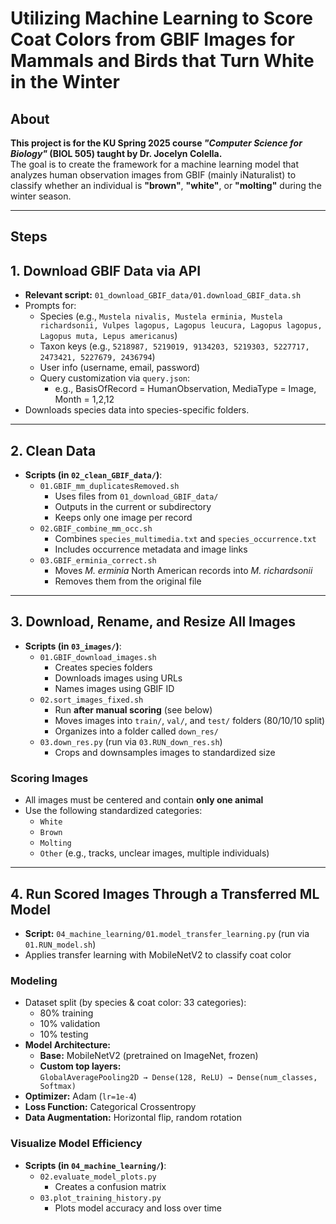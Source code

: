 # Utilizing Machine Learning to Score Coat Colors from GBIF Images for Mammals and Birds that Turn White in the Winter

## About
**This project is for the KU Spring 2025 course _"Computer Science for Biology"_ (BIOL 505) taught by Dr. Jocelyn Colella.**  
The goal is to create the framework for a machine learning model that analyzes human observation images from GBIF (mainly iNaturalist) to classify whether an individual is **"brown"**, **"white"**, or **"molting"** during the winter season.

---

## Steps

## 1. **Download GBIF Data via API**
- **Relevant script:** `01_download_GBIF_data/01.download_GBIF_data.sh`
- Prompts for:
  - Species (e.g., `Mustela nivalis, Mustela erminia, Mustela richardsonii, Vulpes lagopus, Lagopus leucura, Lagopus lagopus, Lagopus muta, Lepus americanus`)
  - Taxon keys (e.g., `5218987, 5219019, 9134203, 5219303, 5227717, 2473421, 5227679, 2436794`)
  - User info (username, email, password)
  - Query customization via `query.json`:
    - e.g., BasisOfRecord = HumanObservation, MediaType = Image, Month = 1,2,12
- Downloads species data into species-specific folders.

---

## 2. **Clean Data**
- **Scripts (in `02_clean_GBIF_data/`)**:
  - `01.GBIF_mm_duplicatesRemoved.sh`
    - Uses files from `01_download_GBIF_data/`
    - Outputs in the current or subdirectory
    - Keeps only one image per record
  - `02.GBIF_combine_mm_occ.sh`
    - Combines `species_multimedia.txt` and `species_occurrence.txt`
    - Includes occurrence metadata and image links
  - `03.GBIF_erminia_correct.sh`
    - Moves *M. erminia* North American records into *M. richardsonii*
    - Removes them from the original file

---

## 3. **Download, Rename, and Resize All Images**
- **Scripts (in `03_images/`)**:
  - `01.GBIF_download_images.sh`
    - Creates species folders
    - Downloads images using URLs
    - Names images using GBIF ID
  - `02.sort_images_fixed.sh`
    - Run **after manual scoring** (see below)
    - Moves images into `train/`, `val/`, and `test/` folders (80/10/10 split)
    - Organizes into a folder called `down_res/`
  - `03.down_res.py` (run via `03.RUN_down_res.sh`)
    - Crops and downsamples images to standardized size

### **Scoring Images**
- All images must be centered and contain **only one animal**
- Use the following standardized categories:
  - `White`
  - `Brown`
  - `Molting`
  - `Other` (e.g., tracks, unclear images, multiple individuals)

---

## 4. **Run Scored Images Through a Transferred ML Model**
- **Script:** `04_machine_learning/01.model_transfer_learning.py` (run via `01.RUN_model.sh`)
- Applies transfer learning with MobileNetV2 to classify coat color

### **Modeling**
- Dataset split (by species & coat color: 33 categories):
  - 80% training
  - 10% validation
  - 10% testing
- **Model Architecture:**
  - **Base:** MobileNetV2 (pretrained on ImageNet, frozen)
  - **Custom top layers:**  
    `GlobalAveragePooling2D → Dense(128, ReLU) → Dense(num_classes, Softmax)`
- **Optimizer:** Adam (`lr=1e-4`)
- **Loss Function:** Categorical Crossentropy
- **Data Augmentation:** Horizontal flip, random rotation

### **Visualize Model Efficiency**
- **Scripts (in `04_machine_learning/`)**:
  - `02.evaluate_model_plots.py`
    - Creates a confusion matrix
  - `03.plot_training_history.py`
    - Plots model accuracy and loss over time
